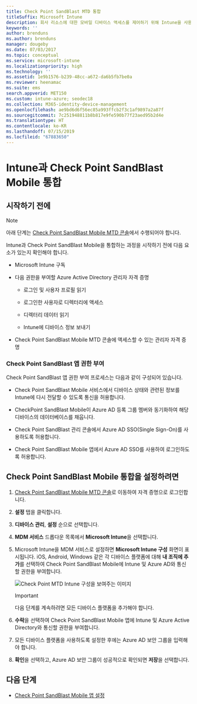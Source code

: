 ```yaml
---
title: Check Point SandBlast MTD 통합
titleSuffix: Microsoft Intune
description: 회사 리소스에 대한 모바일 디바이스 액세스를 제어하기 위해 Intune을 사용하여 CheckPoint SandBlast Mobile Threat Defense(MTD)를 설정하는 방법입니다.
keywords: ''
author: brenduns
ms.author: brenduns
manager: dougeby
ms.date: 07/03/2017
ms.topic: conceptual
ms.service: microsoft-intune
ms.localizationpriority: high
ms.technology: ''
ms.assetid: 1e9b1576-b239-48cc-a672-da6b5fb7be0a
ms.reviewer: heenamac
ms.suite: ems
search.appverid: MET150
ms.custom: intune-azure; seodec18
ms.collection: M365-identity-device-management
ms.openlocfilehash: ae9bd6d6f56ec85a993ffcb2f3c1af9897a2a87f
ms.sourcegitcommit: 7c251948811b8b817e9fe590b77f23aed95b2d4e
ms.translationtype: HT
ms.contentlocale: ko-KR
ms.lasthandoff: 07/15/2019
ms.locfileid: "67883650"
---
```

# <a name="integrate-check-point-sandblast-mobile-with-intune"></a>Intune과 Check Point SandBlast Mobile 통합

## <a name="before-you-begin"></a>시작하기 전에

> [!NOTE] 
> 아래 단계는 [Check Point SandBlast Mobile MTD 콘솔](https://intune-4.eu1.locsec.net/)에서 수행되어야 합니다.

Intune과 Check Point SandBlast Mobile을 통합하는 과정을 시작하기 전에 다음 요소가 있는지 확인해야 합니다.

- Microsoft Intune 구독

- 다음 권한을 부여할 Azure Active Directory 관리자 자격 증명

  - 로그인 및 사용자 프로필 읽기

  - 로그인한 사용자로 디렉터리에 액세스

  - 디렉터리 데이터 읽기

  - Intune에 디바이스 정보 보내기

- Check Point SandBlast Mobile MTD 콘솔에 액세스할 수 있는 관리자 자격 증명

### <a name="check-point-sandblast-app-authorization"></a>Check Point SandBlast 앱 권한 부여

Check Point SandBlast 앱 권한 부여 프로세스는 다음과 같이 구성되어 있습니다.

- Check Point SandBlast Mobile 서비스에서 디바이스 상태와 관련된 정보를 Intune에 다시 전달할 수 있도록 통신을 허용합니다.

- CheckPoint SandBlast Mobile이 Azure AD 등록 그룹 멤버와 동기화하여 해당 디바이스의 데이터베이스를 채웁니다.

- Check Point SandBlast 관리 콘솔에서 Azure AD SSO(Single Sign-On)를 사용하도록 허용합니다.

- Check Point SandBlast Mobile 앱에서 Azure AD SSO를 사용하여 로그인하도록 허용합니다.

## <a name="to-set-up-check-point-sandblast-mobile-integration"></a>Check Point SandBlast Mobile 통합을 설정하려면

1. [Check Point SandBlast Mobile MTD 콘솔](https://intune-4.eu1.locsec.net/)로 이동하여 자격 증명으로 로그인합니다.

2. **설정** 탭을 클릭합니다.

3. **디바이스 관리**, **설정** 순으로 선택합니다.

4. **MDM 서비스** 드롭다운 목록에서 **Microsoft Intune**을 선택합니다.

5. Microsoft Intune을 MDM 서비스로 설정하면 **Microsoft Intune 구성** 화면이 표시됩니다. iOS, Android, Windows 같은 각 디바이스 플랫폼에 대해 **내 조직에 추가**를 선택하여 Check Point SandBlast Mobile에 Intune 및 Azure AD와 통신할 권한을 부여합니다.

    ![Check Point MTD Intune 구성을 보여주는 이미지](./media/checkpoint-MTD-1.PNG)

    > [!IMPORTANT]
    > 다음 단계를 계속하려면 모든 디바이스 플랫폼을 추가해야 합니다.

6. **수락**을 선택하여 Check Point SandBlast Mobile 앱에 Intune 및 Azure Active Directory와 통신할 권한을 부여합니다.

7. 모든 디바이스 플랫폼을 사용하도록 설정한 후에는 Azure AD 보안 그룹을 입력해야 합니다.

8. **확인**을 선택하고, Azure AD 보안 그룹이 성공적으로 확인되면 **저장**을 선택합니다.

## <a name="next-steps"></a>다음 단계

- [Check Point SandBlast Mobile 앱 설정](mtd-apps-ios-app-configuration-policy-add-assign.md)
